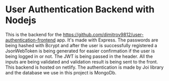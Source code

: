 # User Authentication Backend with Nodejs

This is the backend for the https://github.com/dimitrov9812/user-authentication-frontend app. It's made with Express. The passwords are being hashed with Bcrypt and after the user is successfully
registered a JsonWebToken is being generated for easier confirmation if the user is being logged in or not. The JWT is being passed in the header. All the inputs are being validated and validation
result is being sent to the front. This backend is hosted on netlify. The authentication is made by Joi library and the database we use in this project is MongoDb.
